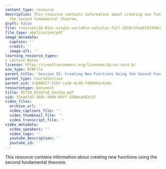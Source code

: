 ```yaml
---
content_type: resource
description: This resource contains information about creating new functions using
  the second fundamental theorem.
draft: false
file: /courses/18-01sc-single-variable-calculus-fall-2010/37ea67d3369c94db84ff2586ead82c37_MIT18_01SCF10_Ses55a.pdf
file_type: application/pdf
image_metadata:
  caption: ''
  credit: ''
  image-alt: ''
learning_resource_types:
- Lecture Notes
license: https://creativecommons.org/licenses/by-nc-sa/4.0/
ocw_type: OCWFile
parent_title: 'Session 55: Creating New Functions Using the Second Fundamental Theorem'
parent_type: CourseSection
parent_uid: 2c680617-5167-ca26-dcd9-f490d43c4c0a
resourcetype: Document
title: MIT18_01SCF10_Ses55a.pdf
uid: 37ea67d3-369c-94db-84ff-2586ead82c37
video_files:
  archive_url: ''
  video_captions_file: ''
  video_thumbnail_file: ''
  video_transcript_file: ''
video_metadata:
  video_speakers: ''
  video_tags: ''
  youtube_description: ''
  youtube_id: ''
---
```

This resource contains information about creating new functions using the second fundamental theorem.